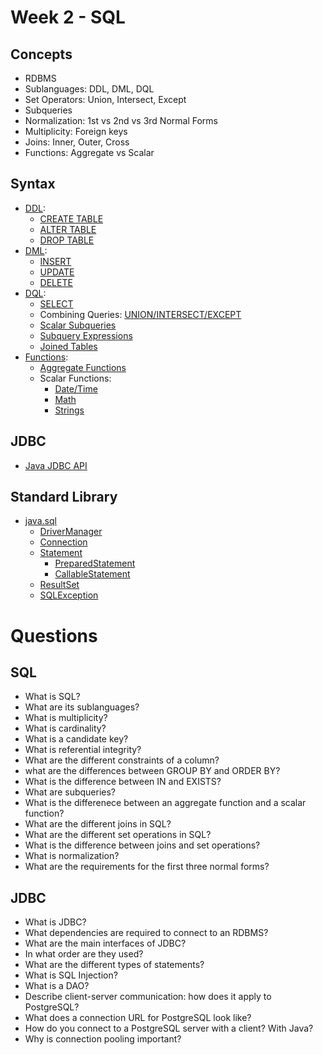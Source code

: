 # Week 2 - SQL
## Concepts
- RDBMS
- Sublanguages: DDL, DML, DQL
- Set Operators: Union, Intersect, Except
- Subqueries
- Normalization: 1st vs 2nd vs 3rd Normal Forms
- Multiplicity: Foreign keys
- Joins: Inner, Outer, Cross
- Functions: Aggregate vs Scalar

## Syntax
- [DDL](https://www.postgresql.org/docs/12/ddl.html): 
  - [CREATE TABLE](https://www.postgresql.org/docs/12/sql-createtable.html)
  - [ALTER TABLE](https://www.postgresql.org/docs/12/sql-altertable.html)
  - [DROP TABLE](https://www.postgresql.org/docs/12/sql-droptable.html)
- [DML](https://www.postgresql.org/docs/12/dml.html): 
  - [INSERT](https://www.postgresql.org/docs/12/sql-insert.html)
  - [UPDATE](https://www.postgresql.org/docs/12/sql-update.html)
  - [DELETE](https://www.postgresql.org/docs/12/sql-delete.html)
- [DQL](https://www.postgresql.org/docs/12/queries.html):
  - [SELECT](https://www.postgresql.org/docs/12/sql-select.html)
  - Combining Queries: [UNION/INTERSECT/EXCEPT](https://www.postgresql.org/docs/12/queries-union.html)
  - [Scalar Subqueries](https://www.postgresql.org/docs/12/sql-expressions.html#SQL-SYNTAX-SCALAR-SUBQUERIES)
  - [Subquery Expressions](https://www.postgresql.org/docs/12/functions-subquery.html)
  - [Joined Tables](https://www.postgresql.org/docs/12/queries-table-expressions.html#QUERIES-JOIN)
- [Functions](https://www.postgresql.org/docs/12/functions.html):
  - [Aggregate Functions](https://www.postgresql.org/docs/12/functions-aggregate.html)
  - Scalar Functions:
    - [Date/Time](https://www.postgresql.org/docs/12/functions-datetime.html)
    - [Math](https://www.postgresql.org/docs/12/functions-math.html)
    - [Strings](https://www.postgresql.org/docs/12/functions-string.html)

## JDBC
- [Java JDBC API](https://docs.oracle.com/javase/8/docs/technotes/guides/jdbc/)

## Standard Library
- [java.sql](https://docs.oracle.com/javase/8/docs/api/java/sql/package-summary.html)
  - [DriverManager](https://docs.oracle.com/javase/8/docs/api/java/sql/DriverManager.html)
  - [Connection](https://docs.oracle.com/javase/8/docs/api/java/sql/Connection.html)
  - [Statement](https://docs.oracle.com/javase/8/docs/api/java/sql/Statement.html)
    - [PreparedStatement](https://docs.oracle.com/javase/8/docs/api/java/sql/PreparedStatement.html)
    - [CallableStatement](https://docs.oracle.com/javase/8/docs/api/java/sql/CallableStatement.html)
  - [ResultSet](https://docs.oracle.com/javase/8/docs/api/java/sql/ResultSet.html)
  - [SQLException](https://docs.oracle.com/javase/8/docs/api/java/sql/SQLException.html)

# Questions
## SQL
- What is SQL?
- What are its sublanguages?
- What is multiplicity?
- What is cardinality?
- What is a candidate key?
- What is referential integrity?
- What are the different constraints of a column?
- what are the differences between GROUP BY and ORDER BY?
- What is the difference between IN and EXISTS?
- What are subqueries?
- What is the differenece between an aggregate function and a scalar function?
- What are the different joins in SQL?
- What are the different set operations in SQL?
- What is the difference between joins and set operations?
- What is normalization?
- What are the requirements for the first three normal forms?

## JDBC
- What is JDBC?
- What dependencies are required to connect to an RDBMS?
- What are the main interfaces of JDBC?
- In what order are they used?
- What are the different types of statements?
- What is SQL Injection?
- What is a DAO?
- Describe client-server communication: how does it apply to PostgreSQL?
- What does a connection URL for PostgreSQL look like?
- How do you connect to a PostgreSQL server with a client? With Java?
- Why is connection pooling important?
